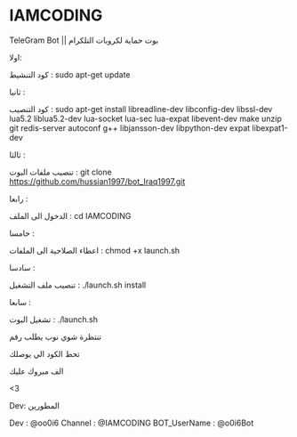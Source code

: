 # IAMCODING
TeleGram Bot || بوت حماية لكروبات التلكرام


اولا:

كود التنشيط : sudo apt-get update

ثانيا :

كود التنصيب : sudo apt-get install libreadline-dev libconfig-dev libssl-dev lua5.2 liblua5.2-dev lua-socket lua-sec lua-expat libevent-dev make unzip git redis-server autoconf g++ libjansson-dev libpython-dev expat libexpat1-dev

ثالثا :

تنصيب ملفات البوت : git clone https://github.com/hussian1997/bot_Iraq1997.git

رابعا : 

الدخول الى الملف : cd IAMCODING

خامسا :

اعطاء الصلاحية الى الملفات : chmod +x launch.sh

سادسا :

تنصيب ملف التشغيل : ./launch.sh install

سابعا :

تشغيل البوت : ./launch.sh

تنتظرة شوي نوب يطلب رقم 

تحط الكود الي يوصلك 



الف مبروك عليك 

<3

Dev: المطورين

Dev : @oo0i6
Channel : @IAMCODING
BOT_UserName : @o0i6Bot
